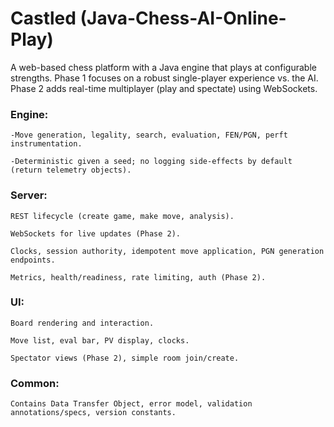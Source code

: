 # Castled (Java-Chess-AI-Online-Play)
A web-based chess platform with a Java engine that plays at configurable strengths. Phase 1 focuses on a robust single-player experience vs. the AI. Phase 2 adds real-time multiplayer (play and spectate) using WebSockets.

### Engine: 
    -Move generation, legality, search, evaluation, FEN/PGN, perft instrumentation.

    -Deterministic given a seed; no logging side-effects by default (return telemetry objects).

### Server:
    REST lifecycle (create game, make move, analysis).

    WebSockets for live updates (Phase 2).

    Clocks, session authority, idempotent move application, PGN generation endpoints.

    Metrics, health/readiness, rate limiting, auth (Phase 2).

### UI:
    Board rendering and interaction.

    Move list, eval bar, PV display, clocks.

    Spectator views (Phase 2), simple room join/create.

### Common: 
    Contains Data Transfer Object, error model, validation annotations/specs, version constants.
